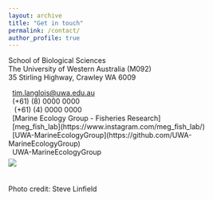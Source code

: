 ```yaml
---
layout: archive
title: "Get in touch"
permalink: /contact/
author_profile: true
---
```


<p class="address"><i class="far fa-building"></i> School of Biological Sciences<br>
The University of Western Australia (M092)<br>
35 Stirling Highway, Crawley WA 6009</p>


<p class="phoneemail"><i class="far fa-envelope-open"></i>&nbsp;&nbsp;<a href="mailto:tim.langlois@uwa.edu.au">tim.langlois@uwa.edu.au</a><br>
<i class="fas fa-phone"></i>&nbsp;&nbsp;(+61) (8) 0000 0000<br>
<i class="fas fa-mobile-alt"></i>&nbsp;&nbsp; (+61) (4) 0000 0000<br>
<i class="fab fa-facebook"></i>&nbsp;&nbsp;[Marine Ecology Group - Fisheries Research]<br>
<i class="fab fa-instagram"></i>&nbsp;&nbsp;[meg_fish_lab](https://www.instagram.com/meg_fish_lab/)<br>
<i class="fab fa-github"></i>&nbsp;&nbsp;[UWA-MarineEcologyGroup](https://github.com/UWA-MarineEcologyGroup)<br>
<i class="fab fa-github"></i>&nbsp;&nbsp;UWA-MarineEcologyGroup<br>
<img src='/images/BRUV_Steve_2.jpg' vspace="5">
<figcaption><br>Photo credit: Steve Linfield</figcaption>

[Marine Ecology Group - Fisheries Research]: https://www.facebook.com/marineecologygroupUWA/
[link text itself]: http://www.reddit.com
[link text itself]: http://www.reddit.com
